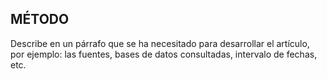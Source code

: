 ## MÉTODO

Describe en un párrafo que se ha necesitado para desarrollar el artículo, por ejemplo:
las fuentes, bases de datos consultadas, intervalo de fechas, etc.
